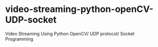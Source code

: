 # video-streaming-python-openCV-UDP-socket
Video Streaming Using Python OpenCV/ UDP protocol/ Socket Programming
